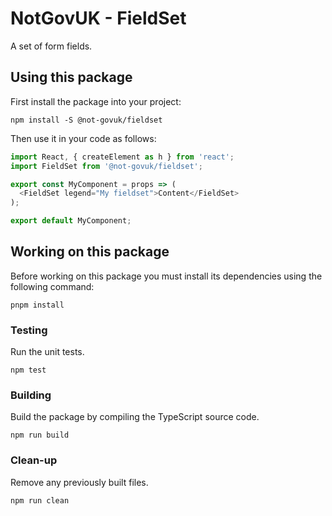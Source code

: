 NotGovUK - FieldSet
===================

A set of form fields.


Using this package
------------------

First install the package into your project:

```shell
npm install -S @not-govuk/fieldset
```

Then use it in your code as follows:

```js
import React, { createElement as h } from 'react';
import FieldSet from '@not-govuk/fieldset';

export const MyComponent = props => (
  <FieldSet legend="My fieldset">Content</FieldSet>
);

export default MyComponent;
```


Working on this package
-----------------------

Before working on this package you must install its dependencies using
the following command:

```shell
pnpm install
```


### Testing

Run the unit tests.

```shell
npm test
```


### Building

Build the package by compiling the TypeScript source code.

```shell
npm run build
```


### Clean-up

Remove any previously built files.

```shell
npm run clean
```
